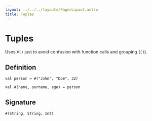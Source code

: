 ```yaml
---
layout: ../../../layouts/PagesLayout.astro
title: Tuples
---
```


# Tuples

Uses `#()` just to avoid confusion with function calls and grouping (`()`).

## Definition

```thp
val person = #("John", "Doe", 32)

val #(name, surname, age) = person
```


## Signature

```thp
#(String, String, Int)
```



